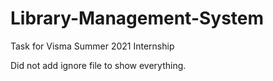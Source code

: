 # Library-Management-System
Task for Visma Summer 2021 Internship

Did not add ignore file to show everything. 
